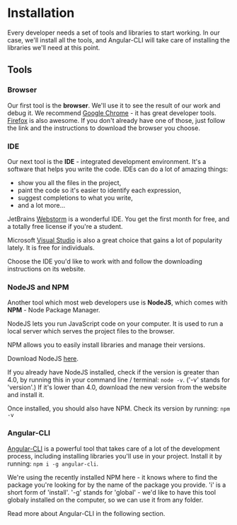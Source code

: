 # Installation

Every developer needs a set of tools and libraries to start working. In our case, we'll install all the tools, and Angular-CLI will take care of installing the libraries we'll need at this point.


## Tools


### Browser

Our first tool is the **browser**. We'll use it to see the result of our work and debug it. We recommend [Google Chrome](https://www.google.com/chrome/browser/desktop/) - it has great developer tools. [Firefox](https://www.mozilla.org/en-US/firefox/new/) is also awesome. If you don't already have one of those, just follow the link and the instructions to download the browser you choose.


### IDE

Our next tool is the **IDE** -  integrated development environment. It's a software that helps you write the code. IDEs can do a lot of amazing things: 
* show you all the files in the project, 
* paint the code so it's easier to identify each expression, 
* suggest completions to what you write, 
* and a lot more...

JetBrains [Webstorm](https://www.jetbrains.com/webstorm/download/) is a wonderful IDE. You get the first month for free, and a totally free license if you're a student.

Microsoft [Visual Studio](https://www.visualstudio.com/vs/) is also a great choice that gains a lot of popularity lately. It is free for individuals.

Choose the IDE you'd like to work with and follow the downloading instructions on its website. 


### NodeJS and NPM

Another tool which most web developers use is **NodeJS**, which comes with **NPM** - Node Package Manager. 

NodeJS lets you run JavaScript code on your computer. It is used to run a local server which serves the project files to the browser.

NPM allows you to easily install libraries and manage their versions. 

Download NodeJS [here](https://nodejs.org/en/).

If you already have NodeJS installed, check if the version is greater than 4.0, by running this in your command line / terminal: 
```node -v```. ('-v' stands for 'version'.)
If it's lower than 4.0, download the new version from the website and install it.

Once installed, you should also have NPM. Check its version by running:
```npm -v```


### Angular-CLI

[Angular-CLI](https://github.com/angular/angular-cli) is a powerful tool that takes care of a lot of the development process, including installing libraries you'll use in your project. Install it by running: ```npm i -g angular-cli```. 

We're using the recently installed NPM here - it knows where to find the package you're looking for by the name of the package you provide. 'i' is a short form of 'install'. '-g' stands for 'global' - we'd like to have this tool globaly installed on the computer, so we can use it from any folder.

Read more about Angular-CLI in the following section. 
